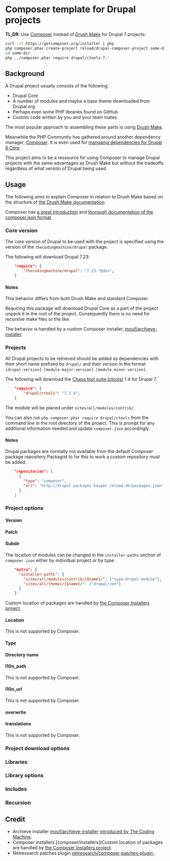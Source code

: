 # Composer template for Drupal projects

**TL;DR**: Use [Composer](https://getcomposer.org/) instead of [Drush Make](http://drush.ws/docs/make.txt) for Drupal 7 projects:

```sh
curl -sS https://getcomposer.org/installer | php
php composer.phar create-project reload/drupal-composer-project some-dir --stability dev --no-interaction
cd some-dir
php ../composer.phar require drupal/ctools:7.*
```

## Background

A Drupal project usually consists of the following:

* Drupal Core
* A number of modules and maybe a base theme downloaded from Drupal.org
* Perhaps even some PHP libraries found on GitHub
* Custom code written by you and your team mates

The most popular approach to assembling these parts is using [Drush Make](http://drush.ws/docs/make.txt). 

Meanwhile the PHP Community has gathered around another dependency manager, [Composer](https://getcomposer.org/). It is even used for [mangaing dependencies for Drupal 8 Core](https://drupal.org/node/1764330).

This project aims to be a ressource for using Composer to manage Drupal projects with the same advantages as Drush Make but without the tradeoffs regardless of what version of Drupal being used.

## Usage

The following aims to explain Composer in relation to Drush Make based on the structure of [the Drush Make documentation](http://drush.ws/docs/make.txt).

Composer has [a great introduction](https://getcomposer.org/doc/00-intro.md) and [thorough documentation of the composer.json format](https://getcomposer.org/doc/04-schema.md).

### Core version

The core version of Drupal to be used with the project is specified using the version of the `thecodingmachine/drupal` package.

The following will download Drupal 7.23:

```json 
    "require": {
	    "thecodingmachine/drupal": "7.23.*@dev",
    }
```

#### Notes
This behavior differs from both Drush Make and standard Composer.

Requiring this package will download Drupal Core as a part of the project unpack it in the root of the project. Consequently there is no need for recursive make files or the like.

The behavior is handled by a custom Composer installer, [mouf/archieve-installer](https://github.com/thecodingmachine/archive-installer).

### Projects

All Drupal projects to be retrieved should be added as dependencies with their short name prefixed by `drupal/` and their version in the format `[drupal-version].[module-major-version].[module.minor-version]`.

The following will download the [Chaos tool suite (ctools)](https://drupal.org/project/ctools) 1.4 for Drupal 7.


```json 
    "require": {
	    "drupal/ctools": "7.1.4",
    }
```

The module will be placed under `sites/all/modules/contrib/`.

You can also run `php composer.phar require drupal/ctools` from the command line in the root directory of the project. This is prompt for any additional information needed and update `composer.json` accordingly.

#### Notes

Drupal packages are normally not available from the default Composer package repository Packagist to for this to work a custom repository must be added:

```json
    "repositories": [
      {
        "type": "composer",
        "url": "http://drupal-packages.kasper.reload.dk/packages.json"
      }
    ]
```

### Project options

#### Version

#### Patch

#### Subdir

The location of modules can be changed in the `installer-paths` section of `composer.json` either by individual project or by type.

```json
    "extra": {
      "installer-paths": {
        "sites/all/modules/contrib/{$name}/": ["type:drupal-module"],
        "sites/all/themes/{$name}/": ["drupal/zen"]
      }
    }
```

Custom location of packages are handled by [the Composer Installers project](https://github.com/composer/installers).

#### Location

This is not supported by Composer.


#### Type

#### Directory name

#### l10n_path

This is not supported by Composer.

#### l10n_url

This is not supported by Composer.

#### overwrite

#### translations

This is not supported by Composer.

### Project download options

### Libraries

### Library options

### Includes

### Recursion

## Credit

* Archieve installer [mouf/archieve-installer](https://github.com/thecodingmachine/archive-installer) [introduced by The Coding Machine](http://blog.thecodingmachine.com/content/installing-drupal-using-composer).
* Composer installers [composer/installers](Custom location of packages are handled by [the Composer Installers project](https://github.com/composer/installers).
* Netresearch patches plugin [netresearch/composer-patches-plugin
](https://github.com/netresearch/composer-patches-plugin).

